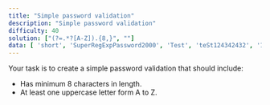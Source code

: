 ```yaml
---
title: "Simple password validation"
description: "Simple password validation"
difficulty: 40
solution: ["(?=.*?[A-Z]).{8,}", ""]
data: [ 'short', 'SuperRegExpPassword2000', 'Test', 'teSt124342432', '123456789']
---
```

Your task is to create a simple password validation that should include:
- Has minimum 8 characters in length.
- At least one uppercase letter form A to Z. 
